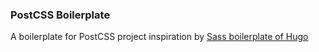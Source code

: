 ### PostCSS Boilerplate

A boilerplate for PostCSS project inspiration by [Sass boilerplate of Hugo](https://github.com/HugoGiraudel/sass-boilerplate)